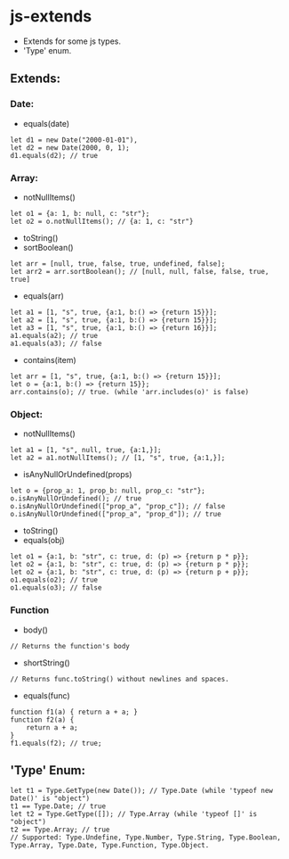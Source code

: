 # js-extends
* Extends for some js types.
* 'Type' enum.

## Extends:

### Date:
* equals(date)
```
let d1 = new Date("2000-01-01"),    
let d2 = new Date(2000, 0, 1);
d1.equals(d2); // true
```


### Array:
* notNullItems()
```
let o1 = {a: 1, b: null, c: "str"};
let o2 = o.notNullItems(); // {a: 1, c: "str"}
```
* toString()
* sortBoolean()
```
let arr = [null, true, false, true, undefined, false];
let arr2 = arr.sortBoolean(); // [null, null, false, false, true, true]
```
* equals(arr)
```
let a1 = [1, "s", true, {a:1, b:() => {return 15}}];
let a2 = [1, "s", true, {a:1, b:() => {return 15}}];
let a3 = [1, "s", true, {a:1, b:() => {return 16}}];
a1.equals(a2); // true
a1.equals(a3); // false
```
* contains(item)
```
let arr = [1, "s", true, {a:1, b:() => {return 15}}];
let o = {a:1, b:() => {return 15}};
arr.contains(o); // true. (while 'arr.includes(o)' is false)
```

### Object:
* notNullItems()
```
let a1 = [1, "s", null, true, {a:1,}];
let a2 = a1.notNullItems(); // [1, "s", true, {a:1,}];
```
* isAnyNullOrUndefined(props)
```
let o = {prop_a: 1, prop_b: null, prop_c: "str"};
o.isAnyNullOrUndefined(); // true
o.isAnyNullOrUndefined(["prop_a", "prop_c"]); // false
o.isAnyNullOrUndefined(["prop_a", "prop_d"]); // true
```
* toString()
* equals(obj)
```
let o1 = {a:1, b: "str", c: true, d: (p) => {return p * p}};
let o2 = {a:1, b: "str", c: true, d: (p) => {return p * p}};
let o2 = {a:1, b: "str", c: true, d: (p) => {return p + p}};
o1.equals(o2); // true
o1.equals(o3); // false
```

### Function
* body()
```
// Returns the function's body
```
* shortString()
```
// Returns func.toString() without newlines and spaces.
```
* equals(func)
```
function f1(a) { return a + a; }
function f2(a) { 
    return a + a;
}
f1.equals(f2); // true;
```

## 'Type' Enum:
```
let t1 = Type.GetType(new Date()); // Type.Date (while 'typeof new Date()' is "object")
t1 == Type.Date; // true
let t2 = Type.GetType([]); // Type.Array (while 'typeof []' is "object")
t2 == Type.Array; // true
// Supported: Type.Undefine, Type.Number, Type.String, Type.Boolean, Type.Array, Type.Date, Type.Function, Type.Object.
```
